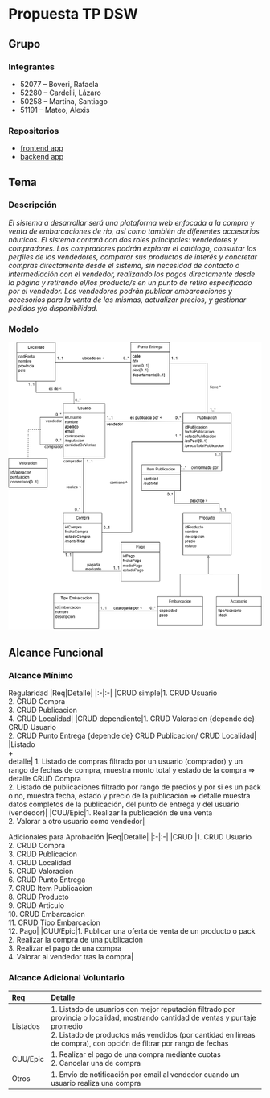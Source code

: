 # Propuesta TP DSW

## Grupo
### Integrantes
* 52077 – Boveri, Rafaela
* 52280 – Cardelli, Lázaro
* 50258 – Martina, Santiago
* 51191 – Mateo, Alexis

### Repositorios
* [frontend app](https://github.com/AlexisMateo02/tp_frontend_dsw)
* [backend app](https://github.com/AlexisMateo02/tp_backend_dsw)

## Tema
### Descripción
*El sistema a desarrollar será una plataforma web enfocada a la compra y venta de embarcaciones de río, así como también de diferentes accesorios náuticos.
El sistema contará con dos roles principales: vendedores y compradores.
Los compradores podrán explorar el catálogo, consultar los perfiles de los vendedores, comparar sus productos de interés y concretar compras directamente desde el sistema, sin necesidad de contacto o intermediación con el vendedor, realizando los pagos directamente desde la página y retirando el/los producto/s en un punto de retiro especificado por el vendedor.
Los vendedores podrán publicar embarcaciones y accesorios para la venta de las mismas, actualizar precios, y gestionar pedidos y/o disponibilidad.*

### Modelo
![Modelo de Dominio](docs/md_tp_dsw.png)

## Alcance Funcional 

### Alcance Mínimo

Regularidad
|Req|Detalle|
|:-|:-|
|CRUD simple|1. CRUD Usuario<br>2. CRUD Compra<br>3. CRUD Publicacion<br>4. CRUD Localidad|
|CRUD dependiente|1. CRUD Valoracion {depende de} CRUD Usuario<br>2. CRUD Punto Entrega {depende de} CRUD Publicacion/ CRUD Localidad|
|Listado<br>+<br>detalle| 1. Listado de compras filtrado por un usuario (comprador) y un rango de fechas de compra, muestra monto total y estado de la compra => detalle CRUD Compra<br> 2. Listado de publicaciones filtrado por rango de precios y por si es un pack o no, muestra fecha, estado y precio de la publicación => detalle muestra datos completos de la publicación, del punto de entrega y del usuario (vendedor)|
|CUU/Epic|1. Realizar la publicación de una venta<br>2. Valorar a otro usuario como vendedor|


Adicionales para Aprobación
|Req|Detalle|
|:-|:-|
|CRUD |1. CRUD Usuario<br>2. CRUD Compra<br>3. CRUD Publicacion<br>4. CRUD Localidad<br>5. CRUD Valoracion<br>6. CRUD Punto Entrega<br>7. CRUD Item Publicacion<br>8. CRUD Producto<br>9. CRUD Articulo<br>10. CRUD Embarcacion<br>11. CRUD Tipo Embarcacion<br>12. Pago|
|CUU/Epic|1. Publicar una oferta de venta de un producto o pack<br>2. Realizar la compra de una publicación<br>3. Realizar el pago de una compra<br>4. Valorar al vendedor tras la compra|


### Alcance Adicional Voluntario

|Req|Detalle|
|:-|:-|
|Listados |1. Listado de usuarios con mejor reputación filtrado por provincia o localidad, mostrando cantidad de ventas y puntaje promedio<br>2. Listado de productos más vendidos (por cantidad en líneas de compra), con opción de filtrar por rango de fechas|
|CUU/Epic|1. Realizar el pago de una compra mediante cuotas<br>2. Cancelar una de compra|
|Otros|1. Envío de notificación por email al vendedor cuando un usuario realiza una compra|